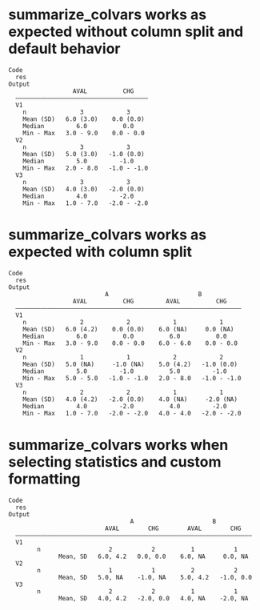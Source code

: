 # summarize_colvars works as expected without column split and default behavior

    Code
      res
    Output
                      AVAL          CHG    
      —————————————————————————————————————
      V1                                   
        n               3            3     
        Mean (SD)   6.0 (3.0)    0.0 (0.0) 
        Median         6.0          0.0    
        Min - Max   3.0 - 9.0    0.0 - 0.0 
      V2                                   
        n               3            3     
        Mean (SD)   5.0 (3.0)   -1.0 (0.0) 
        Median         5.0         -1.0    
        Min - Max   2.0 - 8.0   -1.0 - -1.0
      V3                                   
        n               3            3     
        Mean (SD)   4.0 (3.0)   -2.0 (0.0) 
        Median         4.0         -2.0    
        Min - Max   1.0 - 7.0   -2.0 - -2.0

# summarize_colvars works as expected with column split

    Code
      res
    Output
                               A                         B           
                      AVAL          CHG         AVAL          CHG    
      ———————————————————————————————————————————————————————————————
      V1                                                             
        n               2            2            1            1     
        Mean (SD)   6.0 (4.2)    0.0 (0.0)    6.0 (NA)     0.0 (NA)  
        Median         6.0          0.0          6.0          0.0    
        Min - Max   3.0 - 9.0    0.0 - 0.0    6.0 - 6.0    0.0 - 0.0 
      V2                                                             
        n               1            1            2            2     
        Mean (SD)   5.0 (NA)     -1.0 (NA)    5.0 (4.2)   -1.0 (0.0) 
        Median         5.0         -1.0          5.0         -1.0    
        Min - Max   5.0 - 5.0   -1.0 - -1.0   2.0 - 8.0   -1.0 - -1.0
      V3                                                             
        n               2            2            1            1     
        Mean (SD)   4.0 (4.2)   -2.0 (0.0)    4.0 (NA)     -2.0 (NA) 
        Median         4.0         -2.0          4.0         -2.0    
        Min - Max   1.0 - 7.0   -2.0 - -2.0   4.0 - 4.0   -2.0 - -2.0

# summarize_colvars works when selecting statistics and custom formatting

    Code
      res
    Output
                                      A                      B          
                               AVAL        CHG        AVAL        CHG   
      ——————————————————————————————————————————————————————————————————
      V1                                                                
            n                   2           2          1           1    
                  Mean, SD   6.0, 4.2   0.0, 0.0    6.0, NA     0.0, NA 
      V2                                                                
            n                   1           1          2           2    
                  Mean, SD   5.0, NA    -1.0, NA    5.0, 4.2   -1.0, 0.0
      V3                                                                
            n                   2           2          1           1    
                  Mean, SD   4.0, 4.2   -2.0, 0.0   4.0, NA    -2.0, NA 


